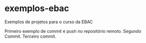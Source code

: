 # exemplos-ebac
Exemplos de projetos para o curso da EBAC

Primeiro exemplo de commit e push no repositório remoto.
Segundo Commit.
Terceiro commit.